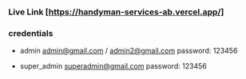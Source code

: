 ### Live Link [https://handyman-services-ab.vercel.app/]

### credentials

- admin
  admin@gmail.com / admin2@gmail.com
  password: 123456

- super_admin
  superadmin@gmail.com
  password: 123456

